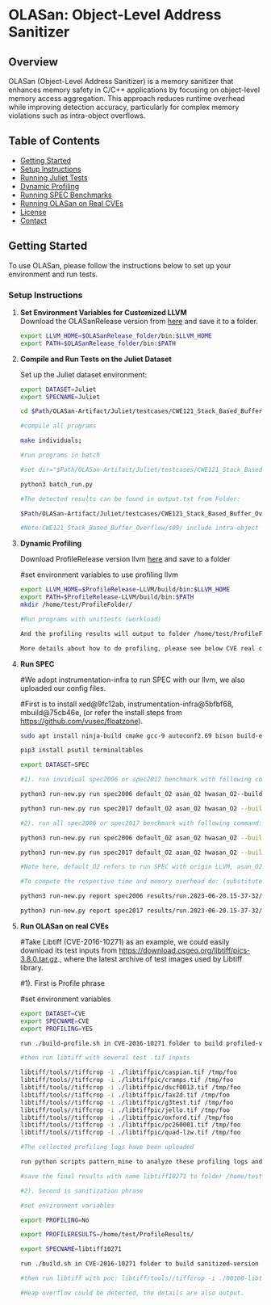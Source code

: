 # OLASan: Object-Level Address Sanitizer

## Overview
OLASan (Object-Level Address Sanitizer) is a memory sanitizer that enhances memory safety in C/C++ applications by focusing on object-level memory access aggregation. This approach reduces runtime overhead while improving detection accuracy, particularly for complex memory violations such as intra-object overflows.

## Table of Contents
- [Getting Started](#getting-started)
- [Setup Instructions](#setup-instructions)
- [Running Juliet Tests](#running-juliet-tests)
- [Dynamic Profiling](#dynamic-profiling)
- [Running SPEC Benchmarks](#running-spec-benchmarks)
- [Running OLASan on Real CVEs](#running-olasan-on-real-cves)
- [License](#license)
- [Contact](#contact)

## Getting Started
To use OLASan, please follow the instructions below to set up your environment and run tests.

### Setup Instructions

1. **Set Environment Variables for Customized LLVM**  
   Download the OLASanRelease version from [here](https://github.com/040840308-liu/OLASanRelease-Artifact) and save it to a folder.

   ```bash
   export LLVM_HOME=$OLASanRelease_folder/bin:$LLVM_HOME
   export PATH=$OLASanRelease_folder/bin:$PATH

2. **Compile and Run Tests on the Juliet Dataset**
   
   Set up the Juliet dataset environment:

   ```bash
   export DATASET=Juliet
   export SPECNAME=Juliet

   cd $Path/OLASan-Artifact/Juliet/testcases/CWE121_Stack_Based_Buffer_Overflow/s09/ in Juliet Folder
   
   #compile all programs
   
   make individuals;

   #run programs in batch
   
   #set dir="$Path/OLASan-Artifact/Juliet/testcases/CWE121_Stack_Based_Buffer_Overflow/s09/" in batch_run.py

   python3 batch_run.py

   #The detected results can be found in output.txt from Folder:
   
   $Path/OLASan-Artifact/Juliet/testcases/CWE121_Stack_Based_Buffer_Overflow/s09/
   
   #Note:CWE121_Stack_Based_Buffer_Overflow/s09/ include intra-object overflow examples, which all ASan, ASan--, HWASan and GiantSan fails to detect.

4. **Dynamic Profiling**

   Download ProfileRelease version llvm [here](https://github.com/040840308-liu/ProfileRelease-LLVM) and save to a folder

   #set environment variables to use profiling llvm

   ```bash
   export LLVM_HOME=$ProfileRelease-LLVM/build/bin:$LLVM_HOME
   export PATH=$ProfileRelease-LLVM/build/bin:$PATH
   mkdir /home/test/ProfileFolder/

   #Run programs with unittests (workload)
   
   And the profiling results will output to folder /home/test/ProfileFolder/.
   
   More details about how to do profiling, please see below CVE real case analysis.

5. **Run SPEC**
   
   #We adopt instrumentation-infra to run SPEC with our llvm, we also uploaded our config files.

   #First is to install xed@9fc12ab, instrumentation-infra@5bfbf68, mbuild@75cb46e, (or refer the install steps from https://github.com/vusec/floatzone).

   ```bash
   sudo apt install ninja-build cmake gcc-9 autoconf2.69 bison build-essential flex texinfo libtool zlib1g-dev

   pip3 install psutil terminaltables

   export DATASET=SPEC

   #1). run invidiual spec2006 or spec2017 benchmark with following command:

   python3 run-new.py run spec2006 default_O2 asan_O2 hwasan_O2--build --parallel=proc --parallelmax=1 --benchmarks 453.povray

   python3 run-new.py run spec2017 default_O2 asan_O2 hwasan_O2 --build --parallel=proc --parallelmax=1 --benchmarks 500.perlbench_r

   #2). run all spec2006 or spec2017 benchmark with following command:

   python3 run-new.py run spec2006 default_O2 asan_O2 hwasan_O2 --build --parallel=proc --parallelmax=1

   python3 run-new.py run spec2017 default_O2 asan_O2 hwasan_O2 --build --parallel=proc --parallelmax=1

   #Note here, default_O2 refers to run SPEC with origin LLVM, asan_O2 refers to run SPEC with AddressSanitizer, hwasan_O2 refers to run SPEC with our enable HWAddressSanitizer on x86_64.

   #To compute the respective time and memory overhead do: (substitute run.2023-06-20.15-37-32/ with your result folder)

   python3 run-new.py report spec2006 results/run.2023-06-20.15-37-32/ --aggregate geomean --field runtime:median maxrss:median or

   python3 run-new.py report spec2017 results/run.2023-06-20.15-37-32/ --aggregate geomean --field runtime:median maxrss:median or

6. **Run OLASan on real CVEs**
   
   #Take Libtiff (CVE-2016-10271) as an example, we could easily download its test inputs from https://download.osgeo.org/libtiff/pics-3.8.0.tar.gz., where the latest archive of test images used by Libtiff library.

   #1). First is Profile phrase

   #set environment variables

   ```bash
   export DATASET=CVE
   export SPECNAME=CVE
   export PROFILING=YES

   run ./build-profile.sh in CVE-2016-10271 folder to build profiled-version libtiff

   #then run libtiff with several test .tif inputs

   libtiff/tools//tiffcrop -i ./libtiffpic/caspian.tif /tmp/foo
   libtiff/tools//tiffcrop -i ./libtiffpic/cramps.tif /tmp/foo
   libtiff/tools//tiffcrop -i ./libtiffpic/dscf0013.tif /tmp/foo
   libtiff/tools//tiffcrop -i ./libtiffpic/fax2d.tif /tmp/foo
   libtiff/tools//tiffcrop -i ./libtiffpic/g3test.tif /tmp/foo
   libtiff/tools//tiffcrop -i ./libtiffpic/jello.tif /tmp/foo
   libtiff/tools//tiffcrop -i ./libtiffpic/oxford.tif /tmp/foo
   libtiff/tools//tiffcrop -i ./libtiffpic/pc260001.tif /tmp/foo
   libtiff/tools//tiffcrop -i ./libtiffpic/quad-lzw.tif /tmp/foo

   #The collected profiling logs have been uploaded

   run python scripts pattern_mine to analyze these profiling logs and output the final profiling results.

   #save the final results with name libtiff10271 to folder /home/test/ProfileResults/

   #2). Second is sanitization phrase

   #set environment variables

   export PROFILING=No

   export PROFILERESULTS=/home/test/ProfileResults/

   export SPECNAME=libtiff10271

   run ./build.sh in CVE-2016-10271 folder to build sanitized-version libtiff

   #then run libtiff with poc: libtiff/tools//tiffcrop -i ./00100-libtiff-heapoverflow-_TIFFFax3fillruns /tmp/foo

   #Heap overflow could be detected, the details are also output.
